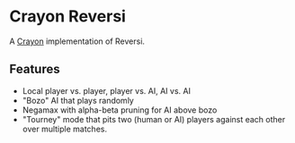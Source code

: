 # Crayon Reversi

A [Crayon](https://github.com/blakeohare/crayon) implementation of Reversi.

## Features
- Local player vs. player, player vs. AI, AI vs. AI
- "Bozo" AI that plays randomly
- Negamax with alpha-beta pruning for AI above bozo
- "Tourney" mode that pits two (human or AI) players against each other over multiple matches.
